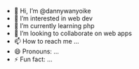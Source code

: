 - 👋 Hi, I’m @dannywanyoike
- 👀 I’m interested in web dev
- 🌱 I’m currently learning php
- 💞️ I’m looking to collaborate on web apps
- 📫 How to reach me ...
- 😄 Pronouns: ...
- ⚡ Fun fact: ...

<!---
dannywanyoike/dannywanyoike is a ✨ special ✨ repository because its `README.md` (this file) appears on your GitHub profile.
You can click the Preview link to take a look at your changes.
--->
